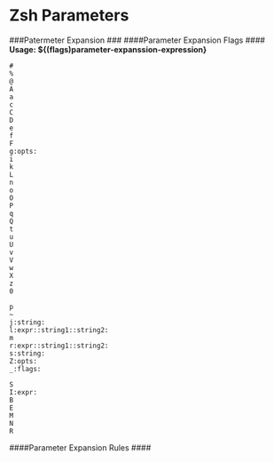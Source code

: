 Zsh Parameters
=================

###Patermeter Expansion ###
####Parameter Expansion Flags ####
**Usage: ${(flags)parameter-expanssion-expression}**

    #
    %
    @
    A
    a
    c
    C
    D
    e
    f
    F
    g:opts:
    i
    k
    L
    n
    o
    O
    P
    q
    Q
    t
    u
    U
    v
    V
    w
    X
    z
    0

    p
    ~
    j:string:
    l:expr::string1::string2:
    m
    r:expr::string1::string2:
    s:string:
    Z:opts:
    _:flags:

    S
    I:expr:
    B
    E
    M
    N
    R


####Parameter Expansion Rules ####
